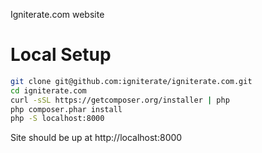 Igniterate.com website

Local Setup
===========

```bash
git clone git@github.com:igniterate/igniterate.com.git
cd igniterate.com
curl -sSL https://getcomposer.org/installer | php
php composer.phar install
php -S localhost:8000
```
Site should be up at http://localhost:8000
